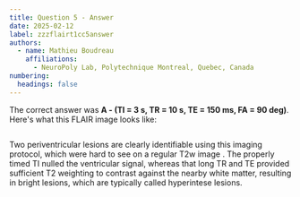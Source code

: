 ```yaml
---
title: Question 5 - Answer
date: 2025-02-12
label: zzzflairt1cc5answer
authors:
  - name: Mathieu Boudreau
    affiliations:
      - NeuroPoly Lab, Polytechnique Montreal, Quebec, Canada
numbering:
  headings: false
---
```


The correct answer was **A - (TI = 3 s, TR = 10 s, TE = 150 ms, FA = 90 deg)**. Here's what this FLAIR image looks like:

```{embed} #flairPlot5a
````

Two periventricular lesions are clearly identifiable using this imaging protocol, which were hard to see on a regular T2w image [](#flairPlot2). The properly timed TI nulled the ventricular signal, whereas that long TR and TE provided sufficient T2 weighting to contrast against the nearby white matter, resulting in bright lesions, which are typically called hyperintese lesions.